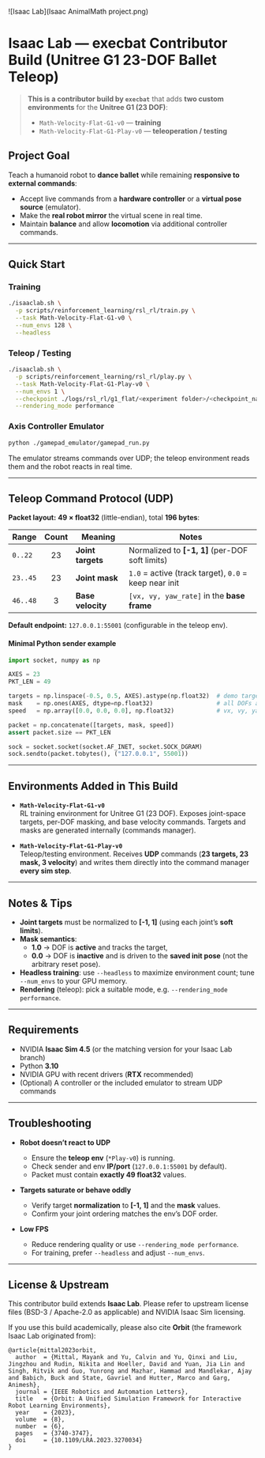 ![Isaac Lab](Isaaс AnimalMath project.png)

# Isaac Lab — **execbat** Contributor Build (Unitree G1 23-DOF Ballet Teleop)

> **This is a contributor build by `execbat`** that adds **two custom environments** for the **Unitree G1 (23 DOF)**:
>
> - `Math-Velocity-Flat-G1-v0` — **training**
> - `Math-Velocity-Flat-G1-Play-v0` — **teleoperation / testing**

## Project Goal

Teach a humanoid robot to **dance ballet** while remaining **responsive to external commands**:

- Accept live commands from a **hardware controller** or a **virtual pose source** (emulator).
- Make the **real robot mirror** the virtual scene in real time.
- Maintain **balance** and allow **locomotion** via additional controller commands.

---

## Quick Start

### Training

```bash
./isaaclab.sh \
  -p scripts/reinforcement_learning/rsl_rl/train.py \
  --task Math-Velocity-Flat-G1-v0 \
  --num_envs 128 \
  --headless
```

### Teleop / Testing

```bash
./isaaclab.sh \
  -p scripts/reinforcement_learning/rsl_rl/play.py \
  --task Math-Velocity-Flat-G1-Play-v0 \
  --num_envs 1 \
  --checkpoint ./logs/rsl_rl/g1_flat/<experiment folder>/<checkpoint_name>.pt \
  --rendering_mode performance
```

### Axis Controller Emulator

```bash
python ./gamepad_emulator/gamepad_run.py
```

The emulator streams commands over UDP; the teleop environment reads them and the robot reacts in real time.

---

## Teleop Command Protocol (UDP)

**Packet layout:** **49 × float32** (little-endian), total **196 bytes**:

| Range         | Count | Meaning                                      | Notes                                                    |
|---------------|:-----:|----------------------------------------------|----------------------------------------------------------|
| `0..22`       |  23   | **Joint targets**                            | Normalized to **[-1, 1]** (per-DOF soft limits)         |
| `23..45`      |  23   | **Joint mask**                               | `1.0` = active (track target), `0.0` = keep near init   |
| `46..48`      |   3   | **Base velocity**                            | `[vx, vy, yaw_rate]` in the **base frame**              |

**Default endpoint:** `127.0.0.1:55001` (configurable in the teleop env).

#### Minimal Python sender example

```python
import socket, numpy as np

AXES = 23
PKT_LEN = 49

targets = np.linspace(-0.5, 0.5, AXES).astype(np.float32)  # demo targets in [-1,1]
mask    = np.ones(AXES, dtype=np.float32)                  # all DOFs active
speed   = np.array([0.0, 0.0, 0.0], np.float32)            # vx, vy, yaw_rate

packet = np.concatenate([targets, mask, speed])
assert packet.size == PKT_LEN

sock = socket.socket(socket.AF_INET, socket.SOCK_DGRAM)
sock.sendto(packet.tobytes(), ("127.0.0.1", 55001))
```

---

## Environments Added in This Build

- **`Math-Velocity-Flat-G1-v0`**  
  RL training environment for Unitree G1 (23 DOF). Exposes joint-space targets, per-DOF masking, and base velocity commands. Targets and masks are generated internally (commands manager).

- **`Math-Velocity-Flat-G1-Play-v0`**  
  Teleop/testing environment. Receives **UDP** commands (**23 targets, 23 mask, 3 velocity**) and writes them directly into the command manager **every sim step**.

---

## Notes & Tips

- **Joint targets** must be normalized to **[-1, 1]** (using each joint’s **soft limits**).
- **Mask semantics**:
  - **1.0** → DOF is **active** and tracks the target,
  - **0.0** → DOF is **inactive** and is driven to the **saved init pose** (not the arbitrary reset pose).
- **Headless training**: use `--headless` to maximize environment count; tune `--num_envs` to your GPU memory.
- **Rendering** (teleop): pick a suitable mode, e.g. `--rendering_mode performance`.

---

## Requirements

- NVIDIA **Isaac Sim 4.5** (or the matching version for your Isaac Lab branch)
- Python **3.10**
- NVIDIA GPU with recent drivers (**RTX** recommended)
- (Optional) A controller or the included emulator to stream UDP commands

---

## Troubleshooting

- **Robot doesn’t react to UDP**  
  - Ensure the **teleop env** (`*Play-v0`) is running.  
  - Check sender and env **IP/port** (`127.0.0.1:55001` by default).  
  - Packet must contain **exactly 49 float32** values.

- **Targets saturate or behave oddly**  
  - Verify target **normalization** to **[-1, 1]** and the **mask** values.  
  - Confirm your joint ordering matches the env’s DOF order.

- **Low FPS**  
  - Reduce rendering quality or use `--rendering_mode performance`.  
  - For training, prefer `--headless` and adjust `--num_envs`.

---

## License & Upstream

This contributor build extends **Isaac Lab**. Please refer to upstream license files (BSD-3 / Apache-2.0 as applicable) and NVIDIA Isaac Sim licensing.

If you use this build academically, please also cite **Orbit** (the framework Isaac Lab originated from):

```
@article{mittal2023orbit,
  author  = {Mittal, Mayank and Yu, Calvin and Yu, Qinxi and Liu, Jingzhou and Rudin, Nikita and Hoeller, David and Yuan, Jia Lin and Singh, Ritvik and Guo, Yunrong and Mazhar, Hammad and Mandlekar, Ajay and Babich, Buck and State, Gavriel and Hutter, Marco and Garg, Animesh},
  journal = {IEEE Robotics and Automation Letters},
  title   = {Orbit: A Unified Simulation Framework for Interactive Robot Learning Environments},
  year    = {2023},
  volume  = {8},
  number  = {6},
  pages   = {3740-3747},
  doi     = {10.1109/LRA.2023.3270034}
}
```
